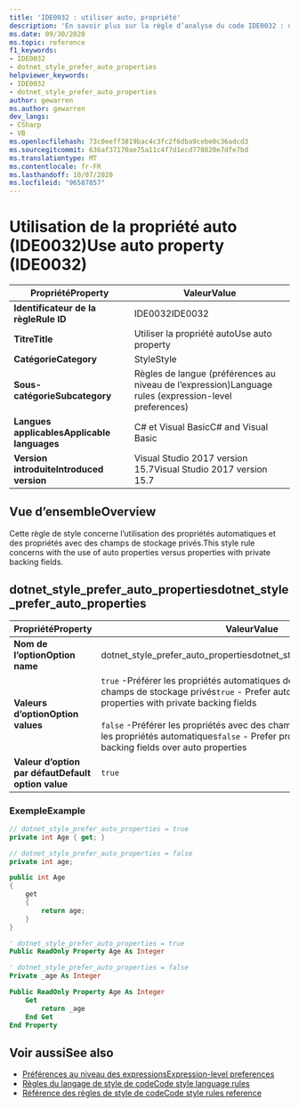 ```yaml
---
title: 'IDE0032 : utiliser auto, propriété'
description: 'En savoir plus sur la règle d’analyse du code IDE0032 : utiliser auto, propriété'
ms.date: 09/30/2020
ms.topic: reference
f1_keywords:
- IDE0032
- dotnet_style_prefer_auto_properties
helpviewer_keywords:
- IDE0032
- dotnet_style_prefer_auto_properties
author: gewarren
ms.author: gewarren
dev_langs:
- CSharp
- VB
ms.openlocfilehash: 73c0eeff3819bac4c3fc2f6dba9cebe0c36adcd3
ms.sourcegitcommit: 636af37170ae75a11c4f7d1ecd770820e7dfe7bd
ms.translationtype: MT
ms.contentlocale: fr-FR
ms.lasthandoff: 10/07/2020
ms.locfileid: "96587857"
---
```

# <a name="use-auto-property-ide0032"></a><span data-ttu-id="ad824-103">Utilisation de la propriété auto (IDE0032)</span><span class="sxs-lookup"><span data-stu-id="ad824-103">Use auto property (IDE0032)</span></span>

|<span data-ttu-id="ad824-104">Propriété</span><span class="sxs-lookup"><span data-stu-id="ad824-104">Property</span></span>|<span data-ttu-id="ad824-105">Valeur</span><span class="sxs-lookup"><span data-stu-id="ad824-105">Value</span></span>|
|-|-|
| <span data-ttu-id="ad824-106">**Identificateur de la règle**</span><span class="sxs-lookup"><span data-stu-id="ad824-106">**Rule ID**</span></span> | <span data-ttu-id="ad824-107">IDE0032</span><span class="sxs-lookup"><span data-stu-id="ad824-107">IDE0032</span></span> |
| <span data-ttu-id="ad824-108">**Titre**</span><span class="sxs-lookup"><span data-stu-id="ad824-108">**Title**</span></span> | <span data-ttu-id="ad824-109">Utiliser la propriété auto</span><span class="sxs-lookup"><span data-stu-id="ad824-109">Use auto property</span></span> |
| <span data-ttu-id="ad824-110">**Catégorie**</span><span class="sxs-lookup"><span data-stu-id="ad824-110">**Category**</span></span> | <span data-ttu-id="ad824-111">Style</span><span class="sxs-lookup"><span data-stu-id="ad824-111">Style</span></span> |
| <span data-ttu-id="ad824-112">**Sous-catégorie**</span><span class="sxs-lookup"><span data-stu-id="ad824-112">**Subcategory**</span></span> | <span data-ttu-id="ad824-113">Règles de langue (préférences au niveau de l’expression)</span><span class="sxs-lookup"><span data-stu-id="ad824-113">Language rules (expression-level preferences)</span></span> |
| <span data-ttu-id="ad824-114">**Langues applicables**</span><span class="sxs-lookup"><span data-stu-id="ad824-114">**Applicable languages**</span></span> | <span data-ttu-id="ad824-115">C# et Visual Basic</span><span class="sxs-lookup"><span data-stu-id="ad824-115">C# and Visual Basic</span></span> |
| <span data-ttu-id="ad824-116">**Version introduite**</span><span class="sxs-lookup"><span data-stu-id="ad824-116">**Introduced version**</span></span> | <span data-ttu-id="ad824-117">Visual Studio 2017 version 15.7</span><span class="sxs-lookup"><span data-stu-id="ad824-117">Visual Studio 2017 version 15.7</span></span> |

## <a name="overview"></a><span data-ttu-id="ad824-118">Vue d’ensemble</span><span class="sxs-lookup"><span data-stu-id="ad824-118">Overview</span></span>

<span data-ttu-id="ad824-119">Cette règle de style concerne l’utilisation des propriétés automatiques et des propriétés avec des champs de stockage privés.</span><span class="sxs-lookup"><span data-stu-id="ad824-119">This style rule concerns with the use of auto properties versus properties with private backing fields.</span></span>

## <a name="dotnet_style_prefer_auto_properties"></a><span data-ttu-id="ad824-120">dotnet_style_prefer_auto_properties</span><span class="sxs-lookup"><span data-stu-id="ad824-120">dotnet_style_prefer_auto_properties</span></span>

|<span data-ttu-id="ad824-121">Propriété</span><span class="sxs-lookup"><span data-stu-id="ad824-121">Property</span></span>|<span data-ttu-id="ad824-122">Valeur</span><span class="sxs-lookup"><span data-stu-id="ad824-122">Value</span></span>|
|-|-|
| <span data-ttu-id="ad824-123">**Nom de l’option**</span><span class="sxs-lookup"><span data-stu-id="ad824-123">**Option name**</span></span> | <span data-ttu-id="ad824-124">dotnet_style_prefer_auto_properties</span><span class="sxs-lookup"><span data-stu-id="ad824-124">dotnet_style_prefer_auto_properties</span></span>
| <span data-ttu-id="ad824-125">**Valeurs d’option**</span><span class="sxs-lookup"><span data-stu-id="ad824-125">**Option values**</span></span> | <span data-ttu-id="ad824-126">`true` -Préférer les propriétés automatiques des propriétés à des champs de stockage privés</span><span class="sxs-lookup"><span data-stu-id="ad824-126">`true` - Prefer auto properties over properties with private backing fields</span></span><br /><br /><span data-ttu-id="ad824-127">`false` -Préférer les propriétés avec des champs de stockage privés sur les propriétés automatiques</span><span class="sxs-lookup"><span data-stu-id="ad824-127">`false` - Prefer properties with private backing fields over auto properties</span></span> |
| <span data-ttu-id="ad824-128">**Valeur d’option par défaut**</span><span class="sxs-lookup"><span data-stu-id="ad824-128">**Default option value**</span></span> | `true` |

### <a name="example"></a><span data-ttu-id="ad824-129">Exemple</span><span class="sxs-lookup"><span data-stu-id="ad824-129">Example</span></span>

```csharp
// dotnet_style_prefer_auto_properties = true
private int Age { get; }

// dotnet_style_prefer_auto_properties = false
private int age;

public int Age
{
    get
    {
        return age;
    }
}
```

```vb
' dotnet_style_prefer_auto_properties = true
Public ReadOnly Property Age As Integer

' dotnet_style_prefer_auto_properties = false
Private _age As Integer

Public ReadOnly Property Age As Integer
    Get
        return _age
    End Get
End Property
```

## <a name="see-also"></a><span data-ttu-id="ad824-130">Voir aussi</span><span class="sxs-lookup"><span data-stu-id="ad824-130">See also</span></span>

- [<span data-ttu-id="ad824-131">Préférences au niveau des expressions</span><span class="sxs-lookup"><span data-stu-id="ad824-131">Expression-level preferences</span></span>](expression-level-preferences.md)
- [<span data-ttu-id="ad824-132">Règles du langage de style de code</span><span class="sxs-lookup"><span data-stu-id="ad824-132">Code style language rules</span></span>](language-rules.md)
- [<span data-ttu-id="ad824-133">Référence des règles de style de code</span><span class="sxs-lookup"><span data-stu-id="ad824-133">Code style rules reference</span></span>](index.md)

